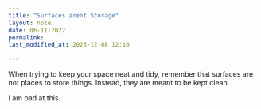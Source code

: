 ```yaml
---
title: "Surfaces arent Storage"
layout: note
date: 06-11-2022
permalink:
last_modified_at: 2023-12-08 12:10

---
```


When trying to keep your space neat and tidy, remember that surfaces are not places to store things. Instead, they are meant to be kept clean.

I am bad at this.
